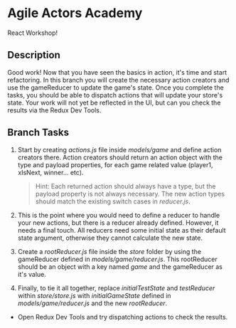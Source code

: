 # Agile Actors Academy

React Workshop!

## Description

Good work! Now that you have seen the basics in action, it's time and start refactoring. In this branch you will create the necessary action creators and use the gameReducer to update the game's state. Once you complete the tasks, you should be able to dispatch actions that will update your store's state. Your work will not yet be reflected in the UI, but can you check the results via the Redux Dev Tools.

## Branch Tasks

1. Start by creating _actions.js_ file inside _models/game_ and define action creators there. Action creators should return an action object with the type and payload properties, for each game related value (player1, xIsNext, winner... etc).

   > Hint: Each returned action should always have a type, but the payload property is not always necessary. The new action types should match the existing switch cases in _reducer.js_.

2. This is the point where you would need to define a reducer to handle your new actions, but there is a reducer already defined. However, it needs a final touch. All reducers need some initial state as their default state argument, otherwise they cannot calculate the new state.

3. Create a _rootReducer.js_ file inside the _store_ folder by using the gameReducer defined in _models/game/reducer.js_. This rootReducer should be an object with a key named _game_ and the gameReducer as it's value.

4. Finally, to tie it all together, replace _initialTestState_ and _testReducer_ within _store/store.js_
   with _initialGameState_ defined in _models/game/reducer.js_ and the new _rootReducer_.

- Open Redux Dev Tools and try dispatching actions to check the results.
